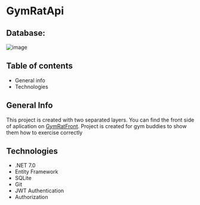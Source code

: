 # GymRatApi
## Database:
![image](https://user-images.githubusercontent.com/104931543/222522042-cbbfc122-2318-4acb-b168-79f7e582ba46.png)
## Table of contents
* General info
* Technologies
## General Info
This project is created with two separated layers. You can find the front side of aplication on [GymRatFront](https://github.com/Karmazynowy121/GymRatFront).
Project is created for gym buddies to show them how to exercise correctly
## Technologies
* .NET 7.0
* Entity Framework
* SQLite
* Git
* JWT Authentication
* Authorization
